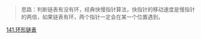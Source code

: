 >思路：判断链表有没有环，经典快慢指针算法，快指针的移动速度是慢指针的两倍，如果链表有环，两个指针一定会在某一个位置遇到。

[141.环形链表](https://leetcode-cn.com/problems/linked-list-cycle/)